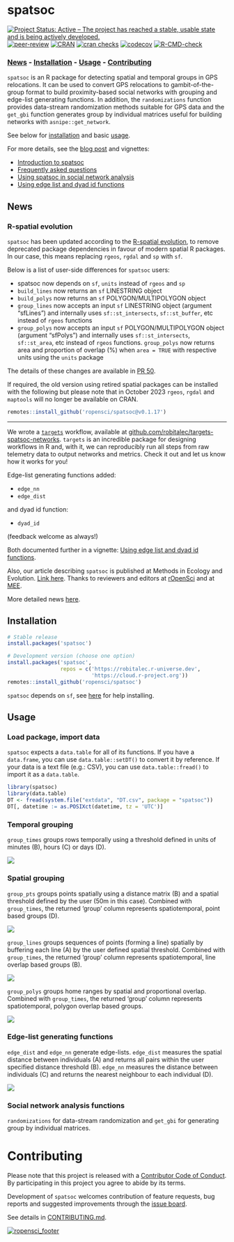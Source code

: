 
# spatsoc

<!-- badges: start -->

[![Project Status: Active – The project has reached a stable, usable
state and is being actively
developed.](http://www.repostatus.org/badges/latest/active.svg)](http://www.repostatus.org/#active)
[![peer-review](https://badges.ropensci.org/237_status.svg)](https://github.com/ropensci/software-review/issues/237)
[![CRAN](https://www.r-pkg.org/badges/version/spatsoc)](https://cran.r-project.org/package=spatsoc)
[![cran
checks](https://cranchecks.info/badges/summary/spatsoc)](https://cran.r-project.org/web/checks/check_results_spatsoc.html)
[![codecov](https://codecov.io/gh/ropensci/spatsoc/branch/master/graph/badge.svg)](https://codecov.io/gh/ropensci/spatsoc)
[![R-CMD-check](https://github.com/ropensci/spatsoc/actions/workflows/R-CMD-check.yaml/badge.svg)](https://github.com/ropensci/spatsoc/actions/workflows/R-CMD-check.yaml)
<!-- badges: end -->

### [News](#news) - [Installation](#installation) - [Usage](#usage) - [Contributing](#contributing)

`spatsoc` is an R package for detecting spatial and temporal groups in
GPS relocations. It can be used to convert GPS relocations to
gambit-of-the-group format to build proximity-based social networks with
grouping and edge-list generating functions. In addition, the
`randomizations` function provides data-stream randomization methods
suitable for GPS data and the `get_gbi` function generates group by
individual matrices useful for building networks with
`asnipe::get_network`.

See below for [installation](#installation) and basic [usage](#usage).

For more details, see the [blog
post](https://ropensci.org/blog/2018/12/04/spatsoc/) and vignettes:

- [Introduction to
  spatsoc](https://docs.ropensci.org/spatsoc/articles/intro-spatsoc.html)
- [Frequently asked
  questions](https://docs.ropensci.org/spatsoc/articles/faq.html)
- [Using spatsoc in social network
  analysis](https://docs.ropensci.org/spatsoc/articles/using-in-sna.html)
- [Using edge list and dyad id
  functions](https://docs.ropensci.org/spatsoc/articles/using-edge-and-dyad.html)

## News

### R-spatial evolution

`spatsoc` has been updated according to the [R-spatial
evolution](https://r-spatial.org/r/2022/04/12/evolution.html), to remove
deprecated package dependencies in favour of modern spatial R packages.
In our case, this means replacing `rgeos`, `rgdal` and `sp` with `sf`.

Below is a list of user-side differences for `spatsoc` users:

- spatsoc now depends on `sf`, `units` instead of `rgeos` and `sp`
- `build_lines` now returns an `sf` LINESTRING object
- `build_polys` now returns an `sf` POLYGON/MULTIPOLYGON object
- `group_lines` now accepts an input `sf` LINESTRING object (argument
  “sfLines”) and internally uses `sf::st_intersects`, `sf::st_buffer`,
  etc instead of `rgeos` functions
- `group_polys` now accepts an input `sf` POLYGON/MULTIPOLYGON object
  (argument “sfPolys”) and internally uses `sf::st_intersects`,
  `sf::st_area`, etc instead of `rgeos` functions. `group_polys` now
  returns area and proportion of overlap (%) when `area = TRUE` with
  respective units using the `units` package

The details of these changes are available in [PR
50](https://github.com/ropensci/spatsoc/issues/50).

If required, the old version using retired spatial packages can be
installed with the following but please note that in October 2023
`rgeos`, `rgdal` and `maptools` will no longer be available on CRAN.

``` r
remotes::install_github('ropensci/spatsoc@v0.1.17')
```

------------------------------------------------------------------------

We wrote a [`targets`](https://github.com/ropensci/targets) workflow,
available at
[github.com/robitalec/targets-spatsoc-networks](https://github.com/robitalec/targets-spatsoc-networks).
`targets` is an incredible package for designing workflows in R and,
with it, we can reproducibly run all steps from raw telemetry data to
output networks and metrics. Check it out and let us know how it works
for you!

Edge-list generating functions added:

- `edge_nn`
- `edge_dist`

and dyad id function:

- `dyad_id`

(feedback welcome as always!)

Both documented further in a vignette: [Using edge list and dyad id
functions](https://docs.ropensci.org/spatsoc/articles/using-edge-and-dyad.html).

Also, our article describing `spatsoc` is published at Methods in
Ecology and Evolution. [Link
here](https://doi.org/10.1111/2041-210X.13215). Thanks to reviewers and
editors at
[rOpenSci](https://github.com/ropensci/software-review/issues/237) and
at [MEE](https://besjournals.onlinelibrary.wiley.com/journal/2041210x).

More detailed news
[here](https://docs.ropensci.org/spatsoc/news/index.html).

## Installation

``` r
# Stable release
install.packages('spatsoc')

# Development version (choose one option)
install.packages('spatsoc', 
                 repos = c('https://robitalec.r-universe.dev',
                           'https://cloud.r-project.org'))
remotes::install_github('ropensci/spatsoc')
```

`spatsoc` depends on `sf`, see
[here](https://github.com/r-spatial/sf#installing) for help installing.

## Usage

### Load package, import data

`spatsoc` expects a `data.table` for all of its functions. If you have a
`data.frame`, you can use `data.table::setDT()` to convert it by
reference. If your data is a text file (e.g.: CSV), you can use
`data.table::fread()` to import it as a `data.table`.

``` r
library(spatsoc)
library(data.table)
DT <- fread(system.file("extdata", "DT.csv", package = "spatsoc"))
DT[, datetime := as.POSIXct(datetime, tz = 'UTC')]
```

### Temporal grouping

`group_times` groups rows temporally using a threshold defined in units
of minutes (B), hours (C) or days (D).

<img src="man/figures/fig1.png" style="max-height:400px; display:block; margin-left: auto; margin-right: auto;"/>

### Spatial grouping

`group_pts` groups points spatially using a distance matrix (B) and a
spatial threshold defined by the user (50m in this case). Combined with
`group_times`, the returned ‘group’ column represents spatiotemporal,
point based groups (D).

<img src="man/figures/fig2.png" style="max-height:400px; display:block; margin-left: auto; margin-right: auto;"/>

`group_lines` groups sequences of points (forming a line) spatially by
buffering each line (A) by the user defined spatial threshold. Combined
with `group_times`, the returned ‘group’ column represents
spatiotemporal, line overlap based groups (B).

<img src="man/figures/fig3.png" style="max-height:400px; display:block; margin-left: auto; margin-right: auto;"/>

`group_polys` groups home ranges by spatial and proportional overlap.
Combined with `group_times`, the returned ‘group’ column represents
spatiotemporal, polygon overlap based groups.

<img src="man/figures/fig4.png" style="max-height:400px; display:block; margin-left: auto; margin-right: auto;"/>

### Edge-list generating functions

`edge_dist` and `edge_nn` generate edge-lists. `edge_dist` measures the
spatial distance between individuals (A) and returns all pairs within
the user specified distance threshold (B). `edge_nn` measures the
distance between individuals (C) and returns the nearest neighbour to
each individual (D).

<img src="man/figures/fig5.png" style="max-height:400px; display:block; margin-left: auto; margin-right: auto;"/>

### Social network analysis functions

`randomizations` for data-stream randomization and `get_gbi` for
generating group by individual matrices.

# Contributing

Please note that this project is released with a [Contributor Code of
Conduct](CODE_OF_CONDUCT.md). By participating in this project you agree
to abide by its terms.

Development of `spatsoc` welcomes contribution of feature requests, bug
reports and suggested improvements through the [issue
board](https://github.com/ropensci/spatsoc/issues).

See details in [CONTRIBUTING.md](CONTRIBUTING.md).

[![ropensci_footer](https://ropensci.org/public_images/ropensci_footer.png)](https://ropensci.org)
